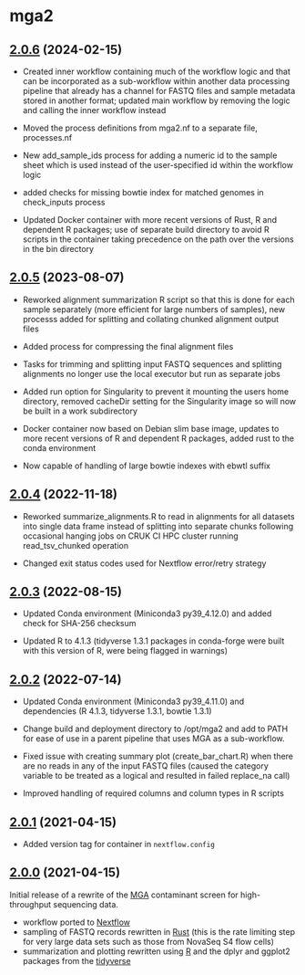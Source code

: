 # mga2

## [2.0.6](https://github.com/crukci-bioinformatics/mga2/releases/tag/2.0.6) (2024-02-15)

* Created inner workflow containing much of the workflow logic and that can be incorporated as a sub-workflow within another data processing pipeline that already has a channel for FASTQ files and sample metadata stored in another format; updated main workflow by removing the logic and calling the inner workflow instead

* Moved the process definitions from mga2.nf to a separate file, processes.nf

* New add_sample_ids process for adding a numeric id to the sample sheet which is used instead of the user-specified id within the workflow logic

* added checks for missing bowtie index for matched genomes in check_inputs process

* Updated Docker container with more recent versions of Rust, R and dependent R packages; use of separate build directory to avoid R scripts in the container taking precedence on the path over the versions in the bin directory

## [2.0.5](https://github.com/crukci-bioinformatics/mga2/releases/tag/2.0.5) (2023-08-07)

* Reworked alignment summarization R script so that this is done for each sample separately (more efficient for large numbers of samples), new processs added for splitting and collating chunked alignment output files

* Added process for compressing the final alignment files

* Tasks for trimming and splitting input FASTQ sequences and splitting alignments no longer use the local executor but run as separate jobs

* Added run option for Singularity to prevent it mounting the users home directory, removed cacheDir setting for the Singularity image so will now be built in a work subdirectory

* Docker container now based on Debian slim base image, updates to more recent versions of R and dependent R packages, added rust to the conda environment

* Now capable of handling of large bowtie indexes with ebwtl suffix

## [2.0.4](https://github.com/crukci-bioinformatics/mga2/releases/tag/2.0.4) (2022-11-18)

* Reworked summarize_alignments.R to read in alignments for all datasets into single data frame instead of splitting into separate chunks following occasional hanging jobs on CRUK CI HPC cluster running read_tsv_chunked operation

* Changed exit status codes used for Nextflow error/retry strategy

## [2.0.3](https://github.com/crukci-bioinformatics/mga2/releases/tag/2.0.3) (2022-08-15)

* Updated Conda environment (Miniconda3 py39_4.12.0) and added check for SHA-256 checksum

* Updated R to 4.1.3 (tidyverse 1.3.1 packages in conda-forge were built with this version of R, were being flagged in warnings)

## [2.0.2](https://github.com/crukci-bioinformatics/mga2/releases/tag/2.0.2) (2022-07-14)

* Updated Conda environment (Miniconda3 py39_4.11.0) and dependencies (R 4.1.3, tidyverse 1.3.1, bowtie 1.3.1)

* Change build and deployment directory to /opt/mga2 and add to PATH for ease of use in a parent pipeline that uses MGA as a sub-workflow.

* Fixed issue with creating summary plot (create_bar_chart.R) when there are no reads in any of the input FASTQ files (caused the category variable to be treated as a logical and resulted in failed replace_na call)

* Improved handling of required columns and column types in R scripts

## [2.0.1](https://github.com/crukci-bioinformatics/mga2/releases/tag/2.0.1) (2021-04-15)

* Added version tag for container in `nextflow.config`

## [2.0.0](https://github.com/crukci-bioinformatics/mga2/releases/tag/2.0.0) (2021-04-15)

Initial release of a rewrite of the [MGA](https://github.com/crukci-bioinformatics/MGA)
contaminant screen for high-throughput sequencing data.

* workflow ported to [Nextflow](https://www.nextflow.io)
* sampling of FASTQ records rewritten in [Rust](https://www.rust-lang.org) (this is the rate limiting step for very large data sets such as those from NovaSeq S4 flow cells)
* summarization and plotting rewritten using [R](https://cran.r-project.org) and the dplyr and ggplot2 packages from the [tidyverse](https://www.tidyverse.org)

